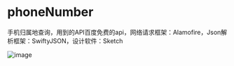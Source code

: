 # phoneNumber
手机归属地查询，用到的API百度免费的api，网络请求框架：Alamofire，Json解析框架：SwiftyJSON，设计软件：Sketch



 ![image](https://github.com/zcwlwen/phoneNumber/info/1.png)
 
